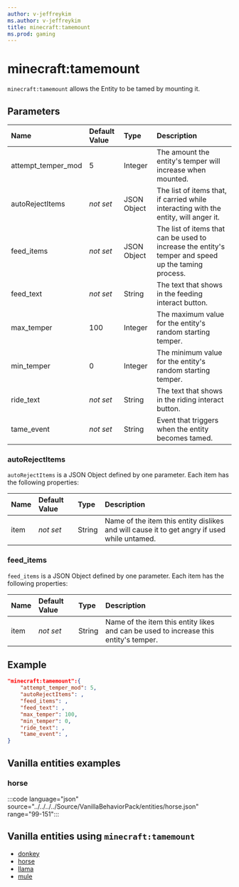 ```yaml
---
author: v-jeffreykim
ms.author: v-jeffreykim
title: minecraft:tamemount
ms.prod: gaming
---
```


# minecraft:tamemount

`minecraft:tamemount` allows the Entity to be tamed by mounting it.

## Parameters

|Name |Default Value  |Type  |Description  |
|:----------|:----------|:----------|:----------|
| attempt_temper_mod| 5| Integer| The amount the entity's temper will increase when mounted. |
| autoRejectItems| *not set*| JSON Object| The list of items that, if carried while interacting with the entity, will anger it.|
| feed_items| *not set*| JSON Object| The list of items that can be used to increase the entity's temper and speed up the taming process.|
| feed_text| *not set*| String| The text that shows in the feeding interact button. |
| max_temper| 100| Integer| The maximum value for the entity's random starting temper. |
| min_temper| 0| Integer| The minimum value for the entity's random starting temper. |
| ride_text| *not set*| String| The text that shows in the riding interact button. |
| tame_event| *not set*| String| Event that triggers when the entity becomes tamed. |

### autoRejectItems

`autoRejectItems` is a JSON Object defined by one parameter. Each item has the following properties:

| Name| Default Value| Type| Description |
|:-----------|:-----------|:-----------|:-----------|
| item| *not set*| String| Name of the item this entity dislikes and will cause it to get angry if used while untamed. |

### feed_items

`feed_items` is a JSON Object defined by one parameter. Each item has the following properties:

| Name| Default Value| Type| Description |
|:-----------|:-----------|:-----------|:-----------|
| item| *not set*| String| Name of the item this entity likes and can be used to increase this entity's temper. |

## Example

```json
"minecraft:tamemount":{
    "attempt_temper_mod": 5,
    "autoRejectItems": ,
    "feed_items": ,
    "feed_text": ,
    "max_temper": 100,
    "min_temper": 0,
    "ride_text": ,
    "tame_event": ,
}
```

## Vanilla entities examples

### horse

:::code language="json" source="../../../../Source/VanillaBehaviorPack/entities/horse.json" range="99-151":::

## Vanilla entities using `minecraft:tamemount`

- [donkey](../../../../Source/VanillaBehaviorPack_Snippets/entities/donkey.md)
- [horse](../../../../Source/VanillaBehaviorPack_Snippets/entities/horse.md)
- [llama](../../../../Source/VanillaBehaviorPack_Snippets/entities/llama.md)
- [mule](../../../../Source/VanillaBehaviorPack_Snippets/entities/mule.md)